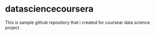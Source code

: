# datasciencecoursera

This is sample github repository that i created for coursear data science project

